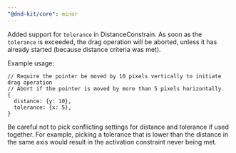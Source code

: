 ```yaml
---
"@dnd-kit/core": minor
---
```


Added support for `tolerance` in DistanceConstrain. As soon as the `tolerance` is exceeded, the drag operation will be aborted, unless it has already started (because distance criteria was met). 

Example usage:

```
// Require the pointer be moved by 10 pixels vertically to initiate drag operation
// Abort if the pointer is moved by more than 5 pixels horizontally.
{
  distance: {y: 10},
  tolerance: {x: 5},
}
```

Be careful not to pick conflicting settings for distance and tolerance if used together. For example, picking a tolerance that is lower than the distance in the same axis would result in the activation constraint never being met.


